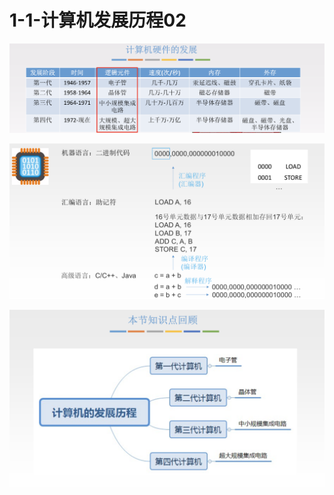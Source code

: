# 1-1-计算机发展历程02



![](../../.gitbook/assets/image%20%28175%29.png)

![](../../.gitbook/assets/image%20%28119%29.png)

![](../../.gitbook/assets/image%20%281%29.png)

